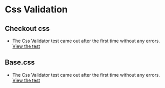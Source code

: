 # Css Validation

## Checkout css

* The Css Validator test came out after the first time without any errors. [View the test]()


## Base.css

* The Css Validator test came out after the first time without any errors. [View the test]()